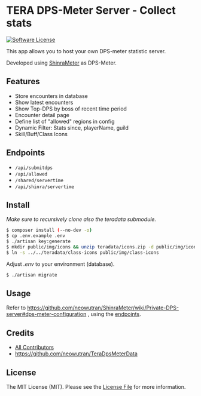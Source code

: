 # TERA DPS-Meter Server - Collect stats

[![Software License][ico-license]](LICENSE.md)

This app allows you to host your own DPS-meter statistic server.

Developed using [ShinraMeter](https://github.com/neowutran/ShinraMeter) as DPS-Meter.

## Features

* Store encounters in database
* Show latest encounters
* Show Top-DPS by boss of recent time period
* Encounter detail page
* Define list of "allowed" regions in config
* Dynamic Filter: Stats since, playerName, guild
* Skill/Buff/Class Icons

## Endpoints

* `/api/submitdps`
* `/api/allowed`
* `/shared/servertime`
* `/api/shinra/servertime`

## Install

*Make sure to recursively clone also the teradata submodule.*

``` bash
$ composer install (--no-dev -o)
$ cp .env.example .env
$ ./artisan key:generate
$ mkdir public/img/icons && unzip teradata/icons.zip -d public/img/icons/
$ ln -s ../../teradata/class-icons public/img/class-icons
```
Adjust *.env* to your environment (database).
``` bash
$ ./artisan migrate
```

## Usage

Refer to https://github.com/neowutran/ShinraMeter/wiki/Private-DPS-server#dps-meter-configuration , using the [endpoints](#endpoints).

## Credits

- [All Contributors][link-contributors]
- https://github.com/neowutran/TeraDpsMeterData

## License

The MIT License (MIT). Please see the [License File](LICENSE.md) for more information.

[ico-license]: https://img.shields.io/badge/license-MIT-brightgreen.svg?style=flat-square
[link-contributors]: ../../contributors
